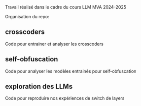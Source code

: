 Travail réalisé dans le cadre du cours LLM MVA 2024-2025

Organisation du repo:
## crosscoders
Code pour entrainer et analyser les crosscoders

## self-obfuscation
Code pour analyser les modèles entrainés pour self-obfuscation

## exploration des LLMs
Code pour reproduire nos expériences de switch de layers

